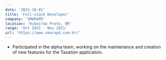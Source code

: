 ```yaml
---
date: '2021-10-01'
title: 'Full-stack Developer'
company: 'SMARAPD'
location: 'Ribeirão Preto, BR'
range: 'Oct 2021 - Nov 2021'
url: 'https://www.smarapd.com.br/'
---
```


- Participated in the alpha team, working on the maintenance and creation of new features for the Taxation application.
